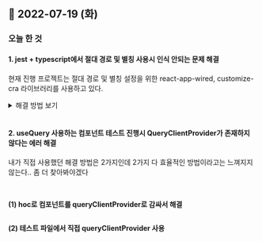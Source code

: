 ## 🦝 2022-07-19 (화) 
### 오늘 한 것
#### 1. jest + typescript에서 절대 경로 및 별칭 사용시 인식 안되는 문제 해결
현재 진행 프로젝트는 절대 경로 및 별칭 설정을 위한 react-app-wired, customize-cra 라이브러리를 사용하고 있다.     


<details>
<summary>해결 방법 보기</summary>
<div markdown="1">
  
  
**(1) package.json에 jest 관련 절대 경로 및 별칭 설정**
```json
"jest": {
    "moduleNameMapper": {
      "@test/(.*)": "<rootDir>/src/test/$1",
      "@/(.*)": "<rootDir>/src/$1"
    }
  }
```
**(2) 프로젝트 root에 jest.config.js 파일 생성 후 설정**
```js
module.exports = {
  "roots": [
    "<rootDir>/"
  ],
  "transform": {
    "^.+\\.tsx?$": "ts-jest"
  }
}
```

**(3) config-overrides.js, tsconfig.paths.json에도 똑같이 설정**
```js
// config-overrides.js
const { override, addWebpackAlias } = require("customize-cra");
const path = require("path");

module.exports = override(
  addWebpackAlias({
    "@": path.resolve(__dirname, "src"),
    "@test": path.resolve(__dirname, "src/test"),
   ... 중략
  })
);

// tsconfig.paths.json
{
  "compilerOptions": {
    "baseUrl": ".",
    "paths": {
      "@/*": [
        "src/*"
      ],
      "@test/*": [
        "src/test/*"
      ],
    ... 중략
    }
  }
}
```




</div>
</details>
  
  <br/>
  
#### 2. useQuery 사용하는 컴포넌트 테스트 진행시 QueryClientProvider가 존재하지 않다는 에러 해결
내가 직접 사용했던 해결 방법은 2가지인데 2가지 다 효율적인 방법이라고는 느껴지지 않는다.. 좀 더 찾아봐야겠다

<br />
  
**(1) hoc로 컴포넌트를 queryClientProvider로 감싸서 해결**
```js

```
  
**(2) 테스트 파일에서 직접 queryClientProvider 사용**
```js

```
